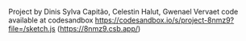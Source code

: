 Project by Dinis Sylva Capitão, Celestin Halut, Gwenael Vervaet
code available at codesandbox https://codesandbox.io/s/project-8nmz9?file=/sketch.js (https://8nmz9.csb.app/)
